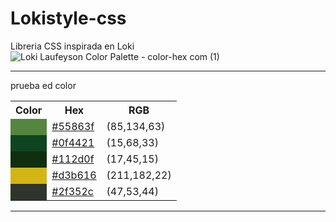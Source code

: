 # Lokistyle-css
Libreria CSS inspirada en Loki
![Loki Laufeyson Color Palette - color-hex com (1)](https://github.com/user-attachments/assets/e223e67a-8f0b-47f6-9e11-2abc6b1c64b8)


---
prueba ed color

<table class="table">
    <tbody><tr>
        <th>Color</th>
        <th>Hex</th>
        <th>RGB</th>
    </tr>
    <tr>
        <td style="background-color:#55863f"></td>
        <td><a href="/color/55863f" title="#55863f color">#55863f</a></td>
        <td>(85,134,63)</td>
    </tr>
    <tr>
        <td style="background-color:#0f4421"></td>
        <td><a href="/color/0f4421" title="#0f4421 color">#0f4421</a></td>
        <td>(15,68,33)</td>
    </tr>
    <tr>
        <td style="background-color:#112d0f"></td>
        <td><a href="/color/112d0f" title="#112d0f color">#112d0f</a></td>
        <td>(17,45,15)</td>
    </tr>
    <tr>
        <td style="background-color:#d3b616"></td>
        <td><a href="/color/d3b616" title="#d3b616 color">#d3b616</a></td>
        <td>(211,182,22)</td>
    </tr>
    <tr>
        <td style="background-color:#2f352c"></td>
        <td><a href="/color/2f352c" title="#2f352c color">#2f352c</a></td>
        <td>(47,53,44)</td>
    </tr>
        
</tbody></table>

-----

